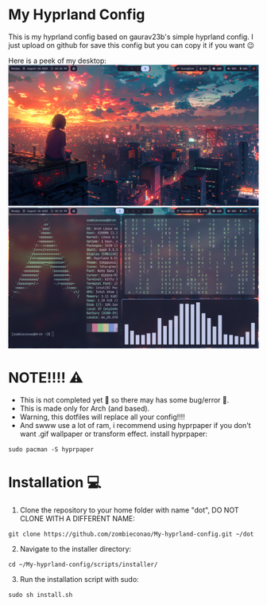 # My Hyprland Config

This is my hyprland config based on gaurav23b's simple hyprland config.
I just upload on github for save this config but you can copy it if you want 😉

Here is a peek of my desktop:
![Preview](Github-repo/screen-shot%231.png)
![Preview](Github-repo/screen-shot%232.png)

# NOTE!!!! ⚠️
- This is not completed yet 🚧 so there may has some bug/error 🐞. 
- This is made only for Arch (and based).
- Warning, this dotfiles will replace all your config!!!!
- And swww use a lot of ram, i recommend using hyprpaper if you don't want .gif wallpaper or transform effect. install hyprpaper:
```
sudo pacman -S hyprpaper
```
# Installation 💻
1. Clone the repository to your home folder with name "dot", DO NOT CLONE WITH A DIFFERENT NAME:
```
git clone https://github.com/zombieconao/My-hyprland-config.git ~/dot
```
2. Navigate to the installer directory:
```
cd ~/My-hyprland-config/scripts/installer/
```
3. Run the installation script with sudo:
```
sudo sh install.sh
```
